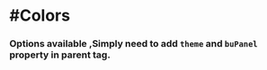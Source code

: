 # #Colors
### Options available ,Simply need to add ```theme```  and  ```buPanel``` property in parent tag.